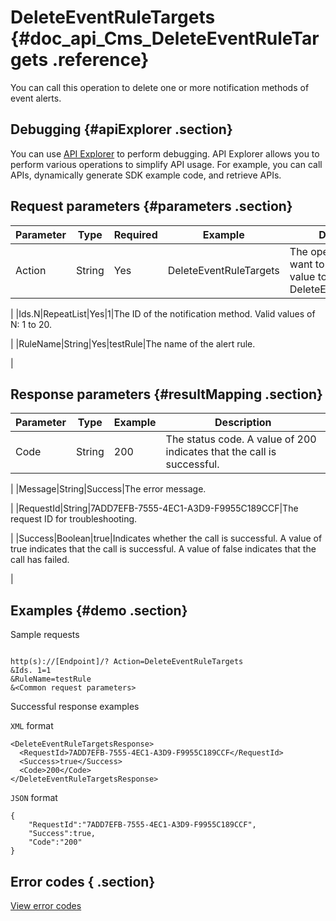# DeleteEventRuleTargets {#doc_api_Cms_DeleteEventRuleTargets .reference}

You can call this operation to delete one or more notification methods of event alerts.

## Debugging {#apiExplorer .section}

You can use [API Explorer](https://api.aliyun.com/#product=Cms&api=DeleteEventRuleTargets) to perform debugging. API Explorer allows you to perform various operations to simplify API usage. For example, you can call APIs, dynamically generate SDK example code, and retrieve APIs.

## Request parameters {#parameters .section}

|Parameter|Type|Required|Example|Description|
|---------|----|--------|-------|-----------|
|Action|String|Yes|DeleteEventRuleTargets|The operation that you want to perform. Set the value to DeleteEventRuleTargets.

 |
|Ids.N|RepeatList|Yes|1|The ID of the notification method. Valid values of N: 1 to 20.

 |
|RuleName|String|Yes|testRule|The name of the alert rule.

 |

## Response parameters {#resultMapping .section}

|Parameter|Type|Example|Description|
|---------|----|-------|-----------|
|Code|String|200|The status code. A value of 200 indicates that the call is successful.

 |
|Message|String|Success|The error message.

 |
|RequestId|String|7ADD7EFB-7555-4EC1-A3D9-F9955C189CCF|The request ID for troubleshooting.

 |
|Success|Boolean|true|Indicates whether the call is successful. A value of true indicates that the call is successful. A value of false indicates that the call has failed.

 |

## Examples {#demo .section}

Sample requests

``` {#request_demo}

http(s)://[Endpoint]/? Action=DeleteEventRuleTargets
&Ids. 1=1
&RuleName=testRule
&<Common request parameters>

```

Successful response examples

`XML` format

``` {#xml_return_success_demo}
<DeleteEventRuleTargetsResponse>
  <RequestId>7ADD7EFB-7555-4EC1-A3D9-F9955C189CCF</RequestId>
  <Success>true</Success> 
  <Code>200</Code>
</DeleteEventRuleTargetsResponse>

```

`JSON` format

``` {#json_return_success_demo}
{
	"RequestId":"7ADD7EFB-7555-4EC1-A3D9-F9955C189CCF",
	"Success":true,
	"Code":"200"
}
```

## Error codes { .section}

[View error codes](https://error-center.aliyun.com/status/product/Cms)

